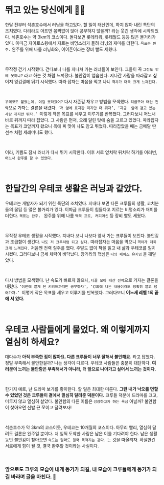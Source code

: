 # 뛰고 있는 당신에게 🏃‍♀️

한달 전부터 석촌호수에서 러닝을 하고있다. 할 일이 태산인데, 하지 않아 내린 특단의 조치였다. 다리라도 아프면 꼼짝없이 앉아 공부하지 않을까? 라는 웃긴 생각에 시작되었다. 
석촌호수는 약 3km의 코스이다. 돌다보면 롯데타워, 롯데월드 등등 많은 볼거리가 있다.  이따금 자이로스윙에서 지르는 비명소리가 들려 러닝의 재미를 더한다. 
`목표는 완주.` 완주를 위해 나름 러닝화와, 이어폰이라는 장비 빨도 세웠다.

<br>

무작정 걷기 시작했다.
걷다보니 나를 지나쳐 가는 러너들이 보인다. 그들이 꼭  `그정도 밖에 못하냐?` 라고 하는 것 처럼 느껴졌다.
불안감이 엄습한다. 지나간 사람을 따라잡고 싶어져 엉겁결에 뛰기 시작했다.  따라 잡자는 마음을 먹고 나니  `격차가 더욱 크게 느껴진다.`

<br>

`우테코도 붙었는데, 이걸 못하겠어?` 다시 자존감 채우고 방법을 모색했다. `티끌모아 태산 전략`으로 가자는 결론을 내렸다. 
`‘저 앞에 표지판 까지만 더 뛰자’, ‘지금  앞에 걷고 있는 사람 까지만 뛰자.’ `이렇게 작은 목표를 세우고 이루기를 반복했다. 
그러다보니 어느새 바로 뒤까지 따라 잡았다. 그 사람은  먼저, 오래 달린 탓에 숨을 고르고 있었다. 
따라잡자는 목표가 코앞까지 왔으니 목에 피 맛이 나도 참고 뛰었다.  따라잡았을 때는 금메달 딴 선수 처럼 세레머니도 했다.

<br>

어라, 기쁨도 잠시 러너가 다시 뛰기 시작한다. 이후 서로 엎치락 뒤치락 하기를 여러번, `어느새 완주를 할 수 있었다.`

<br>

# 한달간의 우테코 생활은 러닝과 같았다.

우테코는 개발자가 되기 위한 특단의 조치였다. 지내다 보면 다른 크루들의 생활, 코치분들의 꿀팁 등 많은 볼거리가 있다. 
이따금 크루들이 힘들다고 지르는 비명소리가 재미를 더한다. `목표는 완주. ` 완주를 위해 나름 `맥북 프로, 커피머신` 등  장비 빨도 세웠다.

<br>

무작정 우테코 생활을 시작했다. 지내다 보니 나보다 앞서 가는 크루들이 보인다. 불안감과 조급함이 생긴다. 
`나도 저 크루처럼 되고 싶다.` 따라잡자는 마음을 먹으니 `격차가 더욱 크게 느껴진다.` 처음엔 전력 질주를 했다. 주말도 없이 책을 읽고 내 삶과 우테코를 일치시켰다. 
그러다보니 금세 체력이 바닥났다. 장거리의 핵심은 `나의 페이스 유지임` 을 깨달았다.


<br>

다시 방법을 모색했다. 난 속도가 빠르지 않으니, `티끌 모아 태산 전략`으로 가자는 결론을 내렸다.
`‘이번에 알게 된 키워드까지만 공부하자’, ‘강의에 나온 내용이라도 정확히 알고 넘어가자.’ `이렇게 작은 목표를 세우고 이루기를 반복했다.
그러다보니 **어느새 레벨 1의 끝에 서 있다.**

<br>


# 우테코 사람들에게 물었다. 왜 이렇게까지 열심히 하세요?

대다수가 **아직 부족한 점이 많아요. 다른 크루들이 너무 잘해서 불안해요.**  라고 답했다.
정말 부족해서 불안한걸까? 나는 생각이 다르다. 우테코 사람들은 충분히 대단하다. **여러분이 느끼는 불안함은 부족해서가 아니라, 더 앞으로 나아가고 싶어서 느끼는 것이다.**

<br>

한가지 예로, 난 드라마 보기를 좋아한다. 할 일은 최대한 미룬다.  **그런 내가 낙오를 면할 수 있었던 것은 크루들이 곁에서 열심히 달려준 덕분이다.** 
크루들 덕분에 드라마를 끄고, 미루지 않고 열심히 살았다. 
불안함의 다른 이름은 `성장하고자 하는 욕심` 아닐까? 불안함이 찾아오면 신발 끈 쪼이고 달려보자! 


<br>

석촌호수가 약 3km의 코스이듯, 우테코는 10개월의 코스이다. 아무리 빨리, 열심히 달려도 결론은 완주일 뿐이다. 더 일찍 도착한 사람은 남은 이를 기다려야 한다. 
남은 생활 동안 불안감이 찾아오면 `속도는 달라도 결국 목적지는 같다.` 는 것을 떠올리자. 확실한건 서로에게 힘이 될 것, 결국 완주할 것이라는 사실이다. 


<br>

### 앞으로도 크루의 모습이 내게 동기가 되길, 내 모습이 크루들에게 동기가 되길 바라며 글을 마친다. 🤝


